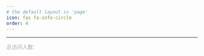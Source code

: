 ```yaml
---
# the default layout is 'page'
icon: fas fa-info-circle
order: 4
---
```





---

<script async src="https://busuanzi.ibruce.info/busuanzi/2.3/busuanzi.pure.mini.js"></script>

<link rel="stylesheet" href="https://use.fontawesome.com/releases/v5.3.1/css/all.css" integrity="sha384-mzrmE5qonljUremFsqc01SB46JvROS7bZs3IO2EmfFsd15uHvIt+Y8vEf7N7fWAU" crossorigin="anonymous">



  <span id="busuanzi_container_site_uv" style="color:#aaa">
      <i class="fa fa-user"></i> 总访问人数: <span id="busuanzi_value_site_uv"><i class="fa fa-spinner fa-spin"></i></span>
  </span>
